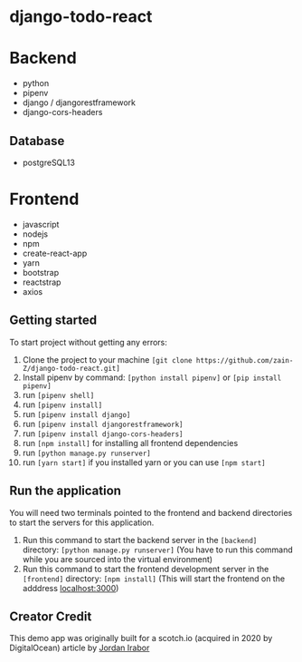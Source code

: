 # django-todo-react

# Backend

- python
- pipenv
- django / djangorestframework
- django-cors-headers

## Database

- postgreSQL13

# Frontend

- javascript
- nodejs
- npm
- create-react-app
- yarn
- bootstrap
- reactstrap
- axios

## Getting started

To start project without getting any errors:

1. Clone the project to your machine `[git clone https://github.com/zain-Z/django-todo-react.git]`
2. Install pipenv by command: `[python install pipenv]` or `[pip install pipenv]`
3. run `[pipenv shell]`
4. run `[pipenv install]`
5. run `[pipenv install django]`
6. run `[pipenv install djangorestframework]`
7. run `[pipenv install django-cors-headers]`
8. run `[npm install]` for installing all frontend dependencies
9. run `[python manage.py runserver]`
10. run `[yarn start]` if you installed yarn or you can use `[npm start]`

## Run the application

You will need two terminals pointed to the frontend and backend directories to start the servers for this application.

1. Run this command to start the backend server in the `[backend]` directory: `[python manage.py runserver]` (You have to run this command while you are sourced into the virtual environment)
2. Run this command to start the frontend development server in the `[frontend]` directory: `[npm install]` (This will start the frontend on the adddress [localhost:3000](http://localhost:3000))

## Creator Credit

This demo app was originally built for a scotch.io (acquired in 2020 by DigitalOcean) article by [Jordan Irabor](https://github.com/Jordanirabor/django-todo-react)
